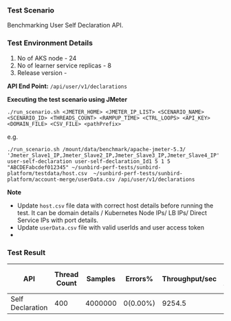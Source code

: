 ### Test Scenario

Benchmarking User Self Declaration API.


### Test Environment Details
1. No of AKS node - 24
2. No of learner service replicas - 8
3. Release version - 


**API End Point:** 
`/api/user/v1/declarations`


**Executing the test scenario using JMeter**

```./run_scenario.sh <JMETER_HOME> <JMETER_IP_LIST> <SCENARIO_NAME> <SCENARIO_ID> <THREADS_COUNT> <RAMPUP_TIME> <CTRL_LOOPS> <API_KEY> <DOMAIN_FILE> <CSV_FILE> <pathPrefix>```


e.g.

```./run_scenario.sh /mount/data/benchmark/apache-jmeter-5.3/ 'Jmeter_Slave1_IP,Jmeter_Slave2_IP,Jmeter_Slave3_IP,Jmeter_Slave4_IP' user-self-declaration user-self-declaration_Id1 5 1 5 "ABCDEFabcdef012345" ~/sunbird-perf-tests/sunbird-platform/testdata/host.csv  ~/sunbird-perf-tests/sunbird-platform/account-merge/userData.csv /api/user/v1/declarations```

**Note**
- Update `host.csv` file data with correct host details before running the test. It can be domain details / Kubernetes Node IPs/ LB IPs/ Direct Service IPs with port details.
- Update `userData.csv` file with valid userIds and user access token
- 

### Test Result

|API                |Thread Count|Samples |Errors%  |Throughput/sec|Avg Resp Time |95th pct |99th pct|
|-------------------|------------|--------|---------| -------------|--------------|---------|--------|
|Self Declaration   |400         |4000000 |0(0.00%) | 9254.5       | 39           |  34     |82      |
